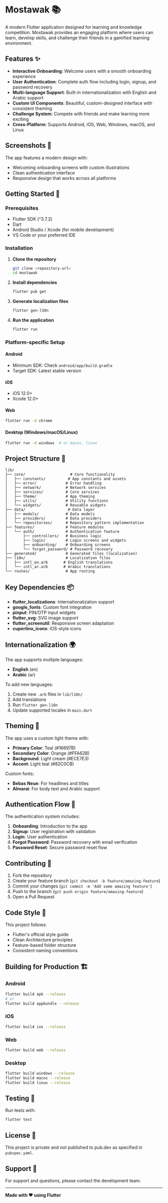 # Mostawak 📚

A modern Flutter application designed for learning and knowledge competition. Mostawak provides an engaging platform
where users can learn, develop skills, and challenge their friends in a gamified learning environment.

## Features ✨

- **Interactive Onboarding**: Welcome users with a smooth onboarding experience
- **User Authentication**: Complete auth flow including login, signup, and password recovery
- **Multi-language Support**: Built-in internationalization with English and Arabic support
- **Custom UI Components**: Beautiful, custom-designed interface with consistent theming
- **Challenge System**: Compete with friends and make learning more exciting
- **Cross-Platform**: Supports Android, iOS, Web, Windows, macOS, and Linux

## Screenshots 📱

The app features a modern design with:

- Welcoming onboarding screens with custom illustrations
- Clean authentication interface
- Responsive design that works across all platforms

## Getting Started 🚀

### Prerequisites

- Flutter SDK (^3.7.2)
- Dart
- Android Studio / Xcode (for mobile development)
- VS Code or your preferred IDE

### Installation

1. **Clone the repository**
   ```bash
   git clone <repository-url>
   cd mostawak
   ```

2. **Install dependencies**
   ```bash
   flutter pub get
   ```

3. **Generate localization files**
   ```bash
   flutter gen-l10n
   ```

4. **Run the application**
   ```bash
   flutter run
   ```

### Platform-specific Setup

#### Android

- Minimum SDK: Check `android/app/build.gradle`
- Target SDK: Latest stable version

#### iOS

- iOS 12.0+
- Xcode 12.0+

#### Web

```bash
flutter run -d chrome
```

#### Desktop (Windows/macOS/Linux)

```bash
flutter run -d windows  # or macos, linux
```

## Project Structure 📁

```
lib/
├── core/                    # Core functionality
│   ├── constants/          # App constants and assets
│   ├── error/             # Error handling
│   ├── network/           # Network services
│   ├── services/          # Core services
│   ├── theme/             # App theming
│   ├── utils/             # Utility functions
│   └── widgets/           # Reusable widgets
├── data/                   # Data layer
│   ├── models/            # Data models
│   ├── providers/         # Data providers
│   └── repositories/      # Repository pattern implementation
├── features/              # Feature modules
│   └── auth/              # Authentication feature
│       ├── controllers/   # Business logic
│       ├── login/         # Login screens and widgets
│       ├── onboarding/    # Onboarding screens
│       └── forgot_password/ # Password recovery
├── generated/             # Generated files (localization)
├── l10n/                  # Localization files
│   ├── intl_en.arb       # English translations
│   └── intl_ar.arb       # Arabic translations
└── routes/                # App routing
```

## Key Dependencies 📦

- **flutter_localizations**: Internationalization support
- **google_fonts**: Custom font integration
- **pinput**: PIN/OTP input widgets
- **flutter_svg**: SVG image support
- **flutter_screenutil**: Responsive screen adaptation
- **cupertino_icons**: iOS-style icons

## Internationalization 🌍

The app supports multiple languages:

- **English** (en)
- **Arabic** (ar)

To add new languages:

1. Create new `.arb` files in `lib/l10n/`
2. Add translations
3. Run `flutter gen-l10n`
4. Update supported locales in `main.dart`

## Theming 🎨

The app uses a custom light theme with:

- **Primary Color**: Teal (#16697B)
- **Secondary Color**: Orange (#FFA62B)
- **Background**: Light cream (#ECE7E3)
- **Accent**: Light teal (#82C0CB)

Custom fonts:

- **Bebas Neue**: For headlines and titles
- **Almarai**: For body text and Arabic support

## Authentication Flow 🔐

The authentication system includes:

1. **Onboarding**: Introduction to the app
2. **Signup**: User registration with validation
3. **Login**: User authentication
4. **Forgot Password**: Password recovery with email verification
5. **Password Reset**: Secure password reset flow

## Contributing 🤝

1. Fork the repository
2. Create your feature branch (`git checkout -b feature/amazing-feature`)
3. Commit your changes (`git commit -m 'Add some amazing feature'`)
4. Push to the branch (`git push origin feature/amazing-feature`)
5. Open a Pull Request

## Code Style 📝

This project follows:

- Flutter's official style guide
- Clean Architecture principles
- Feature-based folder structure
- Consistent naming conventions

## Building for Production 🏗️

### Android

```bash
flutter build apk --release
# or
flutter build appbundle --release
```

### iOS

```bash
flutter build ios --release
```

### Web

```bash
flutter build web --release
```

### Desktop

```bash
flutter build windows --release
flutter build macos --release
flutter build linux --release
```

## Testing 🧪

Run tests with:

```bash
flutter test
```

## License 📄

This project is private and not published to pub.dev as specified in `pubspec.yaml`.

## Support 💬

For support and questions, please contact the development team.

---

**Made with ❤️ using Flutter**